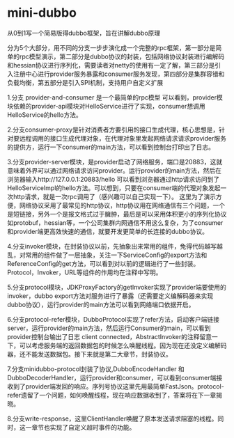 # mini-dubbo
从0到1写一个简易版得dubbo框架，旨在讲解dubbo原理

分为5个大部分，用不同的分支一步步演化成一个完整的rpc框架，第一部分是简单的rpc模型演示，第二部分是dubbo协议的封装，包括网络协议封装进行编解码和hessian协议进行序列化，需要读者对netty的使用有一定了解，第三部分是引入注册中心进行provider服务暴露和consumer服务发现，第四部分是集群容错和负载均衡，第五部分是引入SPI机制，支持用户自定义扩展

1.分支 provider-and-consumer 是一个最简单的rpc模型
可以看到，provider模块依赖的provider-api模块对HelloService进行了实现，consumer想调用HelloService的hello方法。

2.分支consumer-proxy是针对消费者方要引用的接口生成代理，核心思想是，针对要远程调用的接口生成代理对象，在代理对象里发起网络请求请求provider服务的提供方，运行一下consumer的main方法，可以看到控制台打印出了日志。

3.分支provider-server模块，是provider启动了网络服务，端口是20883，这就意味着外界可以通过网络请求访问provider。运行provider的main方法，然后在浏览器输入http://127.0.0.1:20883/hello
可以看到浏览器通过http请求访问到了HelloServiceImpl的hello方法。可以想到，只要在consumer端的代理对象发起一次http请求，就是一次rpc调用了（感兴趣可以自己实现一下）。
这里为了演示方便，网络协议采用了最常见的http协议，http协议用在网络通信有三个问题，一个是短链接，另外一个是报文格式过于臃肿，最后是可以采用体积更小的序列化协议如protobuf，hessian等，一个公司集群内网通信不用这么复杂，为了consumer和provider端更高效快速的通信，就要开发更简单的长连接的dubbo协议。

4.分支invoker模块，在封装协议以前，先抽象出来常用的组件，免得代码越写越乱，对常用的组件做了一层抽象，关注一下ServiceConfig的export方法和ReferenceConfig的get方法，可以看到对以前的逻辑进行了一些封装。Protocol，Invoker，URL等组件的作用均在注释中写明。

5.分支protocol模块，JDKProxyFactory的getInvoker实现了provider端要使用的invoker，dubbo export方法对服务进行了暴露（还需要定义编解码器来实现dubbo协议），运行provider的main方法可以看到网络端口依据开启。

6.分支protocol-refer模块，DubboProtocol实现了refer方法，启动客户端链接server，运行provider的main方法，然后运行Consumer的main，可以看到provider控制台输出了日志 client connected，AbstractInvoker的注释留意一下，可以考虑服务端的返回数据包的时候怎么唤醒线程。因为现在还没定义编解码器，还不能发送数据包。接下来就是第二大章节，封装协议。

7.分支minidubbo-protocol封装了协议,DubboEncodeHandler 和 DubboDecoderHandler，运行provider和consumer，可以看到consumer端接收到了provider端发回的响应。序列号协议这里先用最简单FastJson。protocol-refer遗留了一个问题，如何唤醒线程，现在响应数据收到了，答案将在下一章揭晓。

8.分支write-response，这里ClientHandler唤醒了原本发送请求阻塞的线程。同时，这一章节也实现了自定义超时事件的功能。
